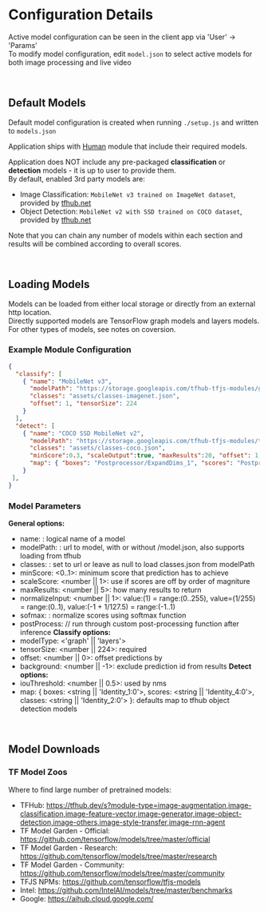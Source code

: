 # Configuration Details

Active model configuration can be seen in the client app via 'User' -> 'Params'  
To modify model configuration, edit `model.json` to select active models for both image processing and live video  

<br>

## Default Models

Default model configuration is created when running `./setup.js` and written to `models.json`

Application ships with [Human](https://github.com/vladmandic/human) module that include their required models.  

Application does NOT include any pre-packaged **classification** or **detection** models - it is up to user to provide them.  
By default, enabled 3rd party models are:
- Image Classification: `MobileNet v3 trained on ImageNet dataset`, provided by [tfhub.net](https://tfhub.dev/google/imagenet/mobilenet_v3_large_100_224/classification/5)
- Object Detection: `MobileNet v2 with SSD trained on COCO dataset`, provided by [tfhub.net](https://tfhub.dev/tensorflow/tfjs-model/ssd_mobilenet_v2/1/default/1)

Note that you can chain any number of models within each section and results will be combined according to overall scores.

<br>

## Loading Models

Models can be loaded from either local storage or directly from an external http location.  
Directly supported models are TensorFlow graph models and layers models.  
For other types of models, see notes on coversion.

### Example Module Configuration

```json
{
  "classify": [
    { "name": "MobileNet v3",
      "modelPath": "https://storage.googleapis.com/tfhub-tfjs-modules/google/tfjs-model/imagenet/mobilenet_v3_large_100_224/classification/5/default/1/model.json",
      "classes": "assets/classes-imagenet.json",
      "offset": 1, "tensorSize": 224
    }
  ],
  "detect": [
    { "name": "COCO SSD MobileNet v2",
      "modelPath": "https://storage.googleapis.com/tfhub-tfjs-modules/tensorflow/tfjs-model/ssd_mobilenet_v1/1/default/1/model.json",
      "classes": "assets/classes-coco.json",
      "minScore":0.3, "scaleOutput":true, "maxResults":20, "offset": 1,
      "map": { "boxes": "Postprocessor/ExpandDims_1", "scores": "Postprocessor/Slice", "classes": null }
    }
 ],
}
```

### Model Parameters

**General options:**
- name: <string>: logical name of a model
- modelPath: <url>: url to model, with or without /model.json, also supports loading from tfhub
- classes: <url>: set to url or leave as null to load classes.json from modelPath
- minScore: <0..1>: minimum score that prediction has to achieve
- scaleScore: <number || 1>: use if scores are off by order of magniture
- maxResults: <number || 5>: how many results to return
- normalizeInput: <number || 1>: value:(1) = range:(0..255), value=(1/255) = range:(0..1), value:(-1 + 1/127.5) = range:(-1..1)
- sofmax: <boolean>: normalize scores using softmax function
- postProcess: <string> // run through custom post-processing function after inference
**Classify options:**
- modelType: <'graph' || 'layers'>
- tensorSize: <number || 224>: required
- offset: <number || 0>: offset predictions by
- background: <number || -1>: exclude prediction id from results
**Detect options:**
- iouThreshold: <number || 0.5>: used by nms
- map: { boxes: <string || 'Identity_1:0'>, scores: <string || 'Identity_4:0'>, classes: <string || 'Identity_2:0'> }: defaults map to tfhub object detection models

<br>

## Model Downloads

### TF Model Zoos

Where to find large number of pretrained models:

- TFHub: <https://tfhub.dev/s?module-type=image-augmentation,image-classification,image-feature-vector,image-generator,image-object-detection,image-others,image-style-transfer,image-rnn-agent>
- TF Model Garden - Official: <https://github.com/tensorflow/models/tree/master/official>
- TF Model Garden - Research: <https://github.com/tensorflow/models/tree/master/research>
- TF Model Garden - Community: <https://github.com/tensorflow/models/tree/master/community>
- TFJS NPMs: <https://github.com/tensorflow/tfjs-models>
- Intel: <https://github.com/IntelAI/models/tree/master/benchmarks>
- Google: <https://aihub.cloud.google.com/>
